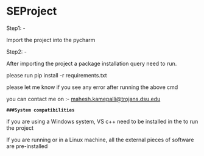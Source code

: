 # SEProject

Step1: - 

Import the project into the pycharm

Step2: -

After importing the project a package installation query need to run.

please run pip install -r requirements.txt

please let me know if you see any error after running the above cmd

you can contact me on :- mahesh.kamepalli@trojans.dsu.edu


**`###System compatibilities`**

if you are using a Windows system, VS c++ need to be installed in the to run the project

If you are running or in a Linux machine, all the external pieces of software are pre-installed


